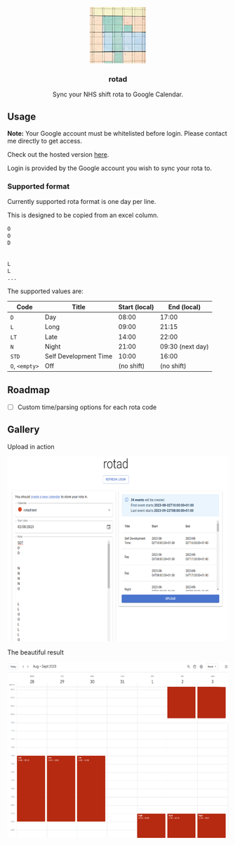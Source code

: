<p align="center">
  <img src="./img/rotad_logo_128.png" width="128px" height="128px">
  
  <h3 align="center">rotad</h3>

  <p align="center">
    Sync your NHS shift rota to Google Calendar.
  </p>
</p>

## Usage

**Note:** Your Google account must be whitelisted before login. Please contact me directly to get access.

Check out the hosted version [here](https://tommilligan.github.io/rotad/).

Login is provided by the Google account you wish to sync your rota to.

### Supported format

Currently supported rota format is one day per line.

This is designed to be copied from an excel column.

```
O
O
D


L
L
...
```

The supported values are:

| Code           | Title                 | Start (local) | End (local)      |
| -------------- | --------------------- | ------------- | ---------------- |
| `D`            | Day                   | 08:00         | 17:00            |
| `L`            | Long                  | 09:00         | 21:15            |
| `LT`           | Late                  | 14:00         | 22:00            |
| `N`            | Night                 | 21:00         | 09:30 (next day) |
| `STD`          | Self Development Time | 10:00         | 16:00            |
| `O`, `<empty>` | Off                   | (no shift)    | (no shift)       |

## Roadmap

- [ ] Custom time/parsing options for each rota code

## Gallery

Upload in action

<img src="./img/rotad_upload.png" width="600px" height="420px">

The beautiful result

<img src="./img/rotad_gcal.png" width="600px" height="400px">
